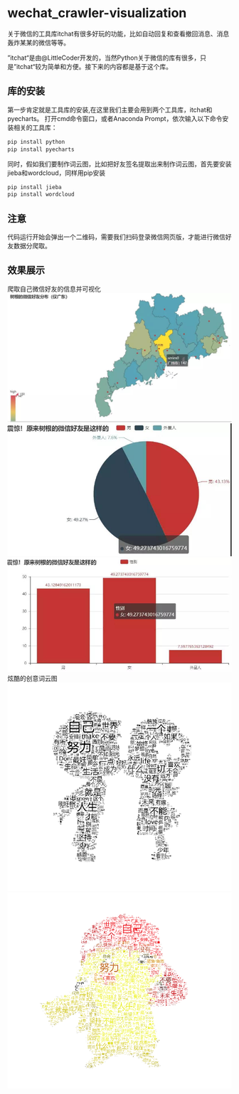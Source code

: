# wechat_crawler-visualization
关于微信的工具库itchat有很多好玩的功能，比如自动回复和查看撤回消息、消息轰炸某某的微信等等。

”itchat“是由@LittleCoder开发的，当然Python关于微信的库有很多，只是”itchat“较为简单和方便。接下来的内容都是基于这个库。

## 库的安装
第一步肯定就是工具库的安装,在这里我们主要会用到两个工具库，itchat和pyecharts。
打开cmd命令窗口，或者Anaconda Prompt，依次输入以下命令安装相关的工具库：

```python
pip install python
pip install pyecharts
```

同时，假如我们要制作词云图，比如把好友签名提取出来制作词云图，首先要安装jieba和wordcloud，同样用pip安装
```python
pip install jieba
pip install wordcloud
```

## 注意
代码运行开始会弹出一个二维码，需要我们扫码登录微信网页版，才能进行微信好友数据分爬取。

## 效果展示
爬取自己微信好友的信息并可视化
![image](https://github.com/chenyeroot/wechat_crawler-visualization/blob/master/好友城市可视化1.jpg)
![image](https://github.com/chenyeroot/wechat_crawler-visualization/blob/master/好友性别可视化1.jpg)
![image](https://github.com/chenyeroot/wechat_crawler-visualization/blob/master/好友性别可视化2.jpg)
炫酷的创意词云图
![image](https://github.com/chenyeroot/wechat_crawler-visualization/blob/master/cyt/0104.png)
![image](https://github.com/chenyeroot/wechat_crawler-visualization/blob/master/cyt/0102.png)

